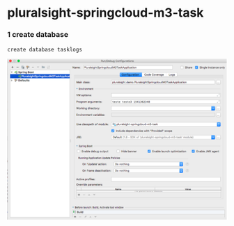 # pluralsight-springcloud-m3-task

### 1 create database
```
create database tasklogs
``` 

![](image.png)
